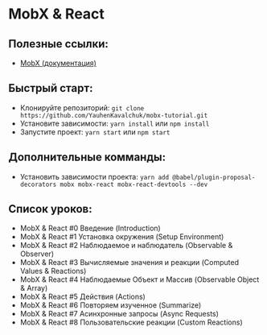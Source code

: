 #  MobX & React

## Полезные ссылки:
- [MobX (документация)](https://mobx.js.org/)

## Быстрый старт:
- Клонируйте репозиторий: `git clone https://github.com/YauhenKavalchuk/mobx-tutorial.git`
- Установите зависимости: `yarn install` или `npm install`
- Запустите проект: `yarn start` или `npm start`

## Дополнительные комманды:
- Установить зависимости проекта:
`yarn add @babel/plugin-proposal-decorators mobx mobx-react mobx-react-devtools --dev`

## Список уроков:
- MobX & React #0 Введение (Introduction)
- MobX & React #1 Установка окружения (Setup Environment​)
- MobX & React #2 Наблюдаемое и наблюдатель (Observable & Observer)
- MobX & React #3 Вычисляемые значения и реакции (Computed Values & Reactions)
- MobX & React #4 Наблюдаемые Объект и Массив (Observable Object & Array)
- MobX & React #5 Действия (Actions)
- MobX & React #6 Повторяем изученное (Summarize)
- MobX & React #7 Асинхронные запросы (Async Requests)
- MobX & React #8 Пользовательские реакции (Custom Reactions)

